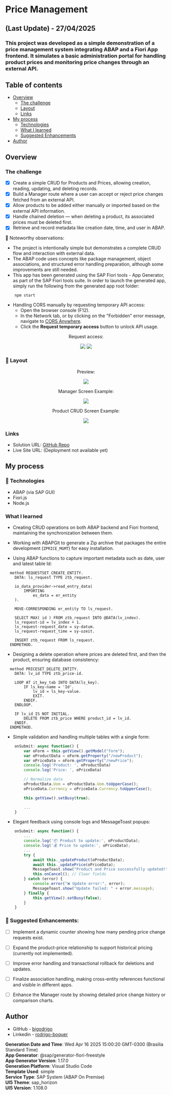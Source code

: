 # Price Management
## (Last Update) - 27/04/2025
### This project was developed as a simple demonstration of a price management system integrating ABAP and a Fiori App frontend. It simulates a basic administration portal for handling product prices and monitoring price changes through an external API.

## Table of contents

- [Overview](#overview)
  - [The challenge](#the-challenge)
  - [Layout](#-layout)
  - [Links](#links)
- [My process](#my-process)
  - [Technologies](#-technologies)
  - [What I learned](#what-i-learned)
  - [Suggested Enhancements](#muscle-suggested-enhancements)
- [Author](#author)

## Overview

### The challenge

- [x] Create a simple CRUD for Products and Prices, allowing creation, reading, updating, and deleting records.
- [x] Build a Manager route where a user can accept or reject price changes fetched from an external API.
- [x] Allow products to be added either manually or imported based on the external API information.
- [x] Handle chained deletion — when deleting a product, its associated prices must be deleted first.
- [x] Retrieve and record metadata like creation date, time, and user in ABAP.

:thought_balloon: Noteworthy observations:

- The project is intentionally simple but demonstrates a complete CRUD flow and interaction with external data.
- The ABAP code uses concepts like package management, object associations, and structured error handling preparation, although some improvements are still needed.
- This app has been generated using the SAP Fiori tools - App Generator, as part of the SAP Fiori tools suite.  In order to launch the generated app, simply run the following from the generated app root folder:

```
    npm start
```

- Handling CORS manually by requesting temporary API access:
  - Open the browser console (F12).
  - In the Network tab, or by clicking on the "Forbidden" error message, navigate to [CORS Anywhere](https://cors-anywhere.herokuapp.com/corsdemo).
  - Click the **Request temporary access** button to unlock API usage.

<div align="center">
    <p>Request access:</p>
    <img src="./design/forbiden.png">
    <img src="./design/cors.png">
</div>

### 🔖 Layout

<div align="center">
    <p>Preview:</p>
    <img src="./design/layout.gif">
</div>

<div align="center">
    <p>Manager Screen Example:</p>
    <img src="./design/manager-screen.png">
</div>

<div align="center">
    <p>Product CRUD Screen Example:</p>
    <img src="./design/product-crud-screen.png">
</div>

### Links

- Solution URL: [GitHub Repo](https://github.com/bigodrigo/price_management/)
- Live Site URL: (Deployment not available yet)

## My process

### 🚀 Technologies

- ABAP (via SAP GUI)
- Fiori.js
- Node.js

### What I learned

- Creating CRUD operations on both ABAP backend and Fiori frontend, maintaining the synchronization between them.

- Working with ABAPGit to generate a Zip archive that packages the entire development (`ZPRICE_MGMT`) for easy installation.

- Using ABAP functions to capture important metadata such as date, user and latest table Id:
```abap
  method REQUESTSET_CREATE_ENTITY.
    DATA: ls_request TYPE ztb_request.

    io_data_provider->read_entry_data(
        IMPORTING
            es_data = er_entity
    ).

    MOVE-CORRESPONDING er_entity TO ls_request.

    SELECT MAX( id ) FROM ztb_request INTO @DATA(lv_index).
    ls_request-id = lv_index + 1.
    ls_request-request_date = sy-datum.
    ls_request-request_time = sy-uzeit.

    INSERT ztb_request FROM ls_request.
  ENDMETHOD.
```

- Designing a delete operation where prices are deleted first, and then the product, ensuring database consistency:

```abap
  method PRICESET_DELETE_ENTITY.
    DATA: lv_id TYPE ztb_price-id.

    LOOP AT it_key_tab INTO DATA(ls_key).
        IF ls_key-name = 'Id'.
            lv_id = ls_key-value.
            EXIT.
        ENDIF.
    ENDLOOP.

    IF lv_id IS NOT INITIAL.
        DELETE FROM ztb_price WHERE product_id = lv_id.
    ENDIF.
  ENDMETHOD.
```

- Simple validation and handling multiple tables with a single form:

```js
    onSubmit: async function() {
        var oForm = this.getView().getModel("form");
        var oProductData = oForm.getProperty("/newProduct");
        var oPriceData = oForm.getProperty("/newPrice");
        console.log('Product: ', oProductData)
        console.log('Price: ', oPriceData)

        // Normalize data
        oProductData.Uom = oProductData.Uom.toUpperCase();
        oPriceData.Currency = oPriceData.Currency.toUpperCase();

        this.getView().setBusy(true); 

        ...
    }
```

- Elegant feedback using console logs and MessageToast popups:
```js
    onSubmit: async function() {
        ...
        console.log('📦 Product to update:', oProductData);
        console.log('💰 Price to update:', oPriceData);
        ...
        try {
            await this._updateProduct(oProductData);
            await this._updatePrice(oPriceData);
            MessageToast.show("Product and Price successfully updated!");
            this.onCancel(); // Clear fields
        } catch (error) {
            console.error("❌ Update error:", error);
            MessageToast.show("Update failed: " + error.message);
        } finally {
            this.getView().setBusy(false);
        }
    }
```


### :muscle: Suggested Enhancements:

- [ ] Implement a dynamic counter showing how many pending price change requests exist.

- [ ] Expand the product-price relationship to support historical pricing (currently not implemented).

- [ ] Improve error handling and transactional rollback for deletions and updates.

- [ ] Finalize association handling, making cross-entity references functional and visible in different apps.

- [ ] Enhance the Manager route by showing detailed price change history or comparison charts.

## Author

- GitHub - [bigodrigo](https://github.com/bigodrigo)
- Linkedin - [rodrigo-boquer](https://www.linkedin.com/in/rodrigo-boquer/)

**Generation Date and Time**: Wed Apr 16 2025 15:00:20 GMT-0300 (Brasilia Standard Time)<br>
**App Generator**: @sap/generator-fiori-freestyle<br>
**App Generator Version**: 1.17.0<br>
**Generation Platform**: Visual Studio Code<br>
**Template Used**: simple<br>
**Service Type**: SAP System (ABAP On Premise)<br>
**UI5 Theme**: sap_horizon<br>
**UI5 Version**: 1.108.0<br>
